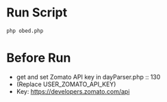 # Run Script
`php obed.php`

# Before Run
- get and set Zomato API key in dayParser.php :: 130
- (Replace USER_ZOMATO_API_KEY)
- Key: https://developers.zomato.com/api